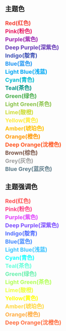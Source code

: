 ## 主题色

<span style="font-weight: 700!important;font-size: 18px;">
<font color="#F44336">Red(红色)</font><br>
<font color="#E91E63">Pink(粉色)</font><br>
<font color="#9C27B0">Purple(紫色)</font><br>
<font color="#673AB7">Deep Purple(深紫色)</font><br>
<font color="#3F51B5">Indigo(靛青)</font><br>
<font color="#2196F3">Blue(蓝色)</font><br>
<font color="#03A9F4">Light Blue(浅蓝)</font><br>
<font color="#00BCD4">Cyan(青色)</font><br>
<font color="#009688">Teal(茶色)</font><br>
<font color="#4CAF50">Green(绿色)</font><br>
<font color="#8BC34A">Light Green(茶色)</font><br>
<font color="#CDDC39">Lime(酸橙)</font><br>
<font color="#FFEB3B">Yellow(黄色)</font><br>
<font color="#FFC107">Amber(琥珀色)</font><br>
<font color="#FF9800">Orange(橙色)</font><br>
<font color="#FF5722">Deep Orange(沈橙色)</font><br>
<font color="#795548">Brown(棕色)</font><br>
<font color="#9E9E9E">Grey(灰色)</font><br>
<font color="#607D8B">Blue Grey(蓝灰色)</font>
</span>

## 主题强调色

<span style="font-weight: 700!important;font-size: 18px;">
<font color="#FF5252">Red(红色)</font><br>
<font color="#FF4081">Pink(粉色)</font><br>
<font color="#E040FB">Purple(紫色)</font><br>
<font color="#7C4DFF">Deep Purple(深紫色)</font><br>
<font color="#536DFE">Indigo(靛青)</font><br>
<font color="#448AFF">Blue(蓝色)</font><br>
<font color="#40C4FF">Light Blue(浅蓝)</font><br>
<font color="#18FFFF">Cyan(青色)</font><br>
<font color="#64FFDA">Teal(茶色)</font><br>
<font color="#69F0AE">Green(绿色)</font><br>
<font color="#B2FF59">Light Green(茶色)</font><br>
<font color="#EEFF41">Lime(酸橙)</font><br>
<font color="#FFFF00">Yellow(黄色)</font><br>
<font color="#FFD740">Amber(琥珀色)</font><br>
<font color="#FFAB40">Orange(橙色)</font><br>
<font color="#FF6E40">Deep Orange(沈橙色)</font>
</span>